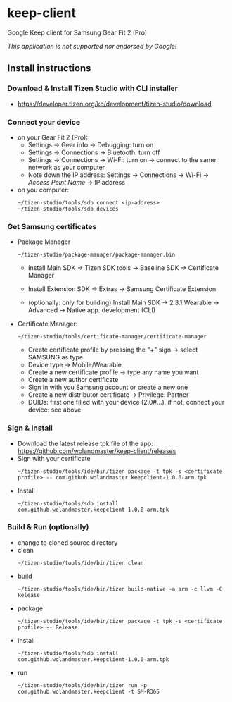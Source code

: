 # keep-client
Google Keep client for Samsung Gear Fit 2 (Pro)

*This application is not supported nor endorsed by Google!*

## Install instructions

### Download & Install Tizen Studio with CLI installer
  * https://developer.tizen.org/ko/development/tizen-studio/download

### Connect your device
  * on your Gear Fit 2 (Pro):
    * Settings -> Gear info -> Debugging: turn on
    * Settings -> Connections -> Bluetooth: turn off
    * Settings -> Connections -> Wi-Fi: turn on -> connect to the same network as your computer
    * Note down the IP address: Settings -> Connections -> Wi-Fi -> *Access Point Name* -> IP address
  * on you computer:
    ```
    ~/tizen-studio/tools/sdb connect <ip-address>
    ~/tizen-studio/tools/sdb devices
    ```
### Get Samsung certificates
  * Package Manager
    ```
    ~/tizen-studio/package-manager/package-manager.bin
    ```
    * Install Main SDK -> Tizen SDK tools -> Baseline SDK -> Certificate Manager
    * Install Extension SDK -> Extras -> Samsung Certificate Extension

    * (optionally: only for building)
      Install Main SDK -> 2.3.1 Wearable -> Advanced -> Native app. development (CLI)

  * Certificate Manager:
    ```
    ~/tizen-studio/tools/certificate-manager/certificate-manager
    ```
    * Create certificate profile by pressing the "+" sign -> select SAMSUNG as type
    * Device type -> Mobile/Wearable
    * Create a new certificate profile -> type any name you want
    * Create a new author certificate
    * Sign in with you Samsung account or create a new one
    * Create a new distributor certificate -> Privilege: Partner
    * DUIDs: first one filled with your device (2.0#...), if not, connect your device: see above

### Sign & Install
  * Download the latest release tpk file of the app: https://github.com/wolandmaster/keep-client/releases
  * Sign with your certificate
    ```
    ~/tizen-studio/tools/ide/bin/tizen package -t tpk -s <certificate profile> -- com.github.wolandmaster.keepclient-1.0.0-arm.tpk
    ```
  * Install
    ```
    ~/tizen-studio/tools/sdb install com.github.wolandmaster.keepclient-1.0.0-arm.tpk
    ```

### Build & Run (optionally)
* change to cloned source directory
* clean
  ```
  ~/tizen-studio/tools/ide/bin/tizen clean
  ```
* build
  ```
  ~/tizen-studio/tools/ide/bin/tizen build-native -a arm -c llvm -C Release
  ```
* package
  ```
  ~/tizen-studio/tools/ide/bin/tizen package -t tpk -s <certificate profile> -- Release
  ```
* install
  ```
  ~/tizen-studio/tools/sdb install com.github.wolandmaster.keepclient-1.0.0-arm.tpk
  ```
* run
  ```
  ~/tizen-studio/tools/ide/bin/tizen run -p com.github.wolandmaster.keepclient -t SM-R365
  ```
